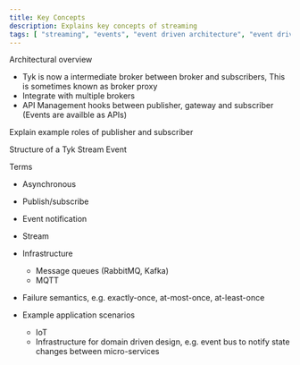 ```yaml
---
title: Key Concepts
description: Explains key concepts of streaming
tags: [ "streaming", "events", "event driven architecture", "event driven architectures", "kafka" ]
---
```


Architectural overview
- Tyk is now a intermediate broker between broker and subscribers, This is sometimes known as broker proxy
- Integrate with multiple brokers
- API Management hooks between publisher, gateway and subscriber (Events are availble as APIs)

Explain example roles of publisher and subscriber

Structure of a Tyk Stream Event

Terms
- Asynchronous
- Publish/subscribe
- Event notification
- Stream

- Infrastructure
    - Message queues (RabbitMQ, Kafka)
    - MQTT

- Failure semantics, e.g. exactly-once, at-most-once, at-least-once

- Example application scenarios
    - IoT
    - Infrastructure for domain driven design, e.g. event bus to notify state changes between micro-services
